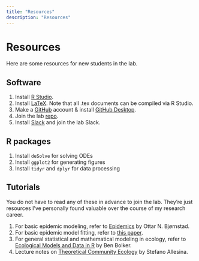 ```yaml
---
title: "Resources"
description: "Resources"
---
```


# Resources

Here are some resources for new students in the lab.

## Software

1. Install [R Studio](https://posit.co/products/open-source/rstudio/?sid=1).
2. Install [LaTeX](https://www.latex-project.org/get/). Note that all .tex documents can be compiled via R Studio.
3. Make a [GitHub](https://github.com/) account & install [GitHub Desktop](https://desktop.github.com/download/).
4. Join the lab [repo](https://github.com/parklab-snu).
5. Install [Slack](https://slack.com/intl/ko-kr/) and join the lab Slack.

## R packages

1. Install `deSolve` for solving ODEs
2. Install `ggplot2` for generating figures
3. Install `tidyr` and `dplyr` for data processing

## Tutorials

You do not have to read any of these in advance to join the lab. They’re just resources I’ve personally found valuable over the course of my research career.

1. For basic epidemic modeling, refer to [Epidemics](https://link.springer.com/book/10.1007/978-3-031-12056-5) by Ottar N. Bjørnstad. 
2. For basic epidemic model fitting, refer to [this paper](https://link.springer.com/article/10.1007/s11538-024-01326-9). 
3. For general statistical and mathematical modeling in ecology, refer to [Ecological Models and Data in R](ms.mcmaster.ca/~bolker/emdbook/book.pdf) by Ben Bolker.
4. Lecture notes on [Theoretical Community Ecology](https://stefanoallesina.github.io/Theoretical_Community_Ecology/) by Stefano Allesina.
